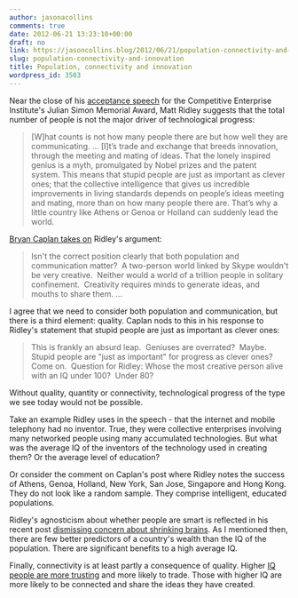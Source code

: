 ```yaml
---
author: jasonacollins
comments: true
date: 2012-06-21 13:23:10+00:00
draft: no
link: https://jasoncollins.blog/2012/06/21/population-connectivity-and-innovation/
slug: population-connectivity-and-innovation
title: Population, connectivity and innovation
wordpress_id: 3503
---
```


Near the close of his [acceptance speech](http://blog.skepticallibertarian.com/2012/06/20/julian-simon-award-lecture-matt-ridley/) for the Competitive Enterprise Institute's Julian Simon Memorial Award, Matt Ridley suggests that the total number of people is not the major driver of technological progress:


<blockquote>[W]hat counts is not how many people there are but how well they are communicating. ... [I]t’s trade and exchange that breeds innovation, through the meeting and mating of ideas. That the lonely inspired genius is a myth, promulgated by Nobel prizes and the patent system. This means that stupid people are just as important as clever ones; that the collective intelligence that gives us incredible improvements in living standards depends on people’s ideas meeting and mating, more than on how many people there are. That’s why a little country like Athens or Genoa or Holland can suddenly lead the world.</blockquote>


[Bryan Caplan takes on](http://econlog.econlib.org/archives/2012/06/ridley_simon_po.html) Ridley's argument:


<blockquote>Isn't the correct position clearly that both population and communication matter?  A two-person world linked by Skype wouldn't be very creative.  Neither would a world of a trillion people in solitary confinement.  Creativity requires minds to generate ideas, and mouths to share them. ...</blockquote>


I agree that we need to consider both population and communication, but there is a third element: quality. Caplan nods to this in his response to Ridley's statement that stupid people are just as important as clever ones:


<blockquote>This is frankly an absurd leap.  Geniuses are overrated?  Maybe.  Stupid people are "just as important" for progress as clever ones?  Come on.  Question for Ridley: Whose the most creative person alive with an IQ under 100?  Under 80?</blockquote>


Without quality, quantity or connectivity, technological progress of the type we see today would not be possible.

Take an example Ridley uses in the speech - that the internet and mobile telephony had no inventor. True, they were collective enterprises involving many networked people using many accumulated technologies. But what was the average IQ of the inventors of the technology used in creating them? Or the average level of education?

Or consider the comment on Caplan's post where Ridley notes the success of Athens, Genoa, Holland, New York, San Jose, Singapore and Hong Kong. They do not look like a random sample. They comprise intelligent, educated populations.

Ridley's agnosticism about whether people are smart is reflected in his recent post [dismissing concern about shrinking brains](https://jasoncollins.blog/2012/05/the-consequences-of-shrinking-brains/). As I mentioned then, there are few better predictors of a country's wealth than the IQ of the population. There are significant benefits to a high average IQ.

Finally, connectivity is at least partly a consequence of quality. Higher [IQ people are more trusting](https://jasoncollins.blog/2011/07/jones-on-iq-and-productivity/) and more likely to trade. Those with higher IQ are more likely to be connected and share the ideas they have created.
